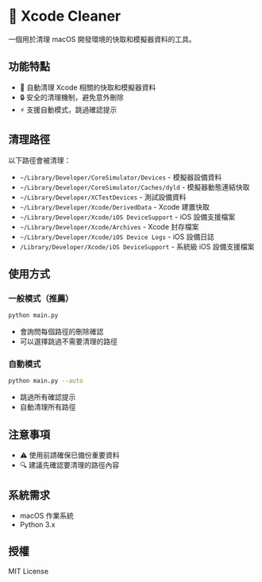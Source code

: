 # 🧼 Xcode Cleaner

一個用於清理 macOS 開發環境的快取和模擬器資料的工具。

## 功能特點

- 🚀 自動清理 Xcode 相關的快取和模擬器資料
- 🔒 安全的清理機制，避免意外刪除
- ⚡ 支援自動模式，跳過確認提示

## 清理路徑

以下路徑會被清理：

- `~/Library/Developer/CoreSimulator/Devices` - 模擬器設備資料
- `~/Library/Developer/CoreSimulator/Caches/dyld` - 模擬器動態連結快取
- `~/Library/Developer/XCTestDevices` - 測試設備資料
- `~/Library/Developer/Xcode/DerivedData` - Xcode 建置快取
- `~/Library/Developer/Xcode/iOS DeviceSupport` - iOS 設備支援檔案
- `~/Library/Developer/Xcode/Archives` - Xcode 封存檔案
- `~/Library/Developer/Xcode/iOS Device Logs` - iOS 設備日誌
- `/Library/Developer/Xcode/iOS DeviceSupport` - 系統級 iOS 設備支援檔案

## 使用方式

### 一般模式（推薦）

```bash
python main.py
```

- 會詢問每個路徑的刪除確認
- 可以選擇跳過不需要清理的路徑

### 自動模式

```bash
python main.py --auto
```

- 跳過所有確認提示
- 自動清理所有路徑

## 注意事項

- ⚠️ 使用前請確保已備份重要資料
- 🔍 建議先確認要清理的路徑內容

## 系統需求

- macOS 作業系統
- Python 3.x

## 授權

MIT License
